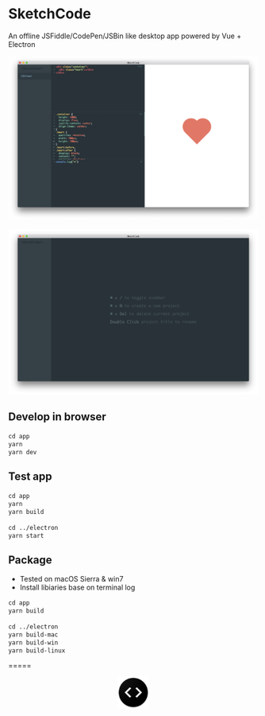 # SketchCode

An offline JSFiddle/CodePen/JSBin like desktop app powered by Vue + Electron

![demo](./presskit/demo.png)

![start screen](./presskit/start.png)

## Develop in browser

```
cd app
yarn
yarn dev
```

## Test app

```
cd app
yarn
yarn build

cd ../electron
yarn start
```

## Package

- Tested on macOS Sierra & win7
- Install libiaries base on terminal log

```
cd app
yarn build

cd ../electron
yarn build-mac
yarn build-win
yarn build-linux
```

=====

<p align="center"><img src="./presskit/icon.png"></p>
